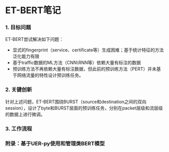 # ET-BERT笔记
### 1. 目标问题
ET-BERT尝试解决如下问题：
- 显式的fingerprint（service、certificate等）生成困难；基于统计特征的方法泛化能力有限
- 基于traffic数据的ML方法（CNN\RNN等）依赖大量有标注的数据
- 预训练方法不再依赖大量有标注数据，但此前的预训练方法（PERT）并未基于网络流量的特性设计预训练任务。

### 2. 关键创新
针对上述问题，ET-BERT围绕BURST（source和destination之间的双向session），设计了byte和BURST层面的预训练任务，分别在packet层级和流层级的数据上进行微调。

### 3. 工作流程


### 附录：基于UER-py使用和管理类BERT模型